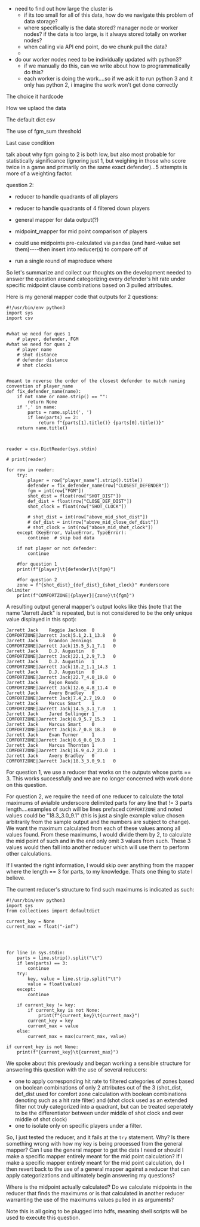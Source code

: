 - need to find out how large the cluster is
    - if its too small for all of this data, how do we navigate this problem of data storage?
    - where specifically is the data stored? manager node or worker nodes? if the data is too large, is it always stored totally on worker nodes?
    - when calling via API end point, do we chunk pull the data? 
    - 
- do our worker nodes need to be individually updated with python3? 
    - if we manually do this, can we write about how to programmatically do this? 
    - each worker is doing the work....so if we ask it to run python 3 and it only has python 2, i imagine the work won't get done correctly


The choice it hardcode

How we uplaod the data

The default dict csv

The use of fgm_sum threshold

Last case condition

talk about why fgm going to 2 is both low, but also most probable for statistically significance (ignoring just 1, but weighing in those who score twice in a game and primarily on the same exact defender)...5 attempts is more of a weighting factor. 



question 2:
- reducer to handle quadrants of all players
- reducer to handle quadrants of 4 filtered down players
- general mapper for data output(?)
- midpoint_mapper for mid point comparison of players

- could use midpoints pre-calculated via pandas (and hard-value set them)----then insert into reducer(s) to compare off of
- run a single round of mapreduce where 





So let's summarize and collect our thoughts on the development needed to answer the question around categorizing every defender's hit rate under specific midpoint clause combinations based on 3 pulled attributes. 



Here is my general mapper code that outputs for 2 questions:
```
#!/usr/bin/env python3
import sys
import csv


#what we need for ques 1
    # player, defender, FGM
#what we need for ques 2
    # player name
    # shot distance
    # defender distance
    # shot clocks


#meant to reverse the order of the closest defender to match naming convention of player_name
def fix_defender_name(name):
    if not name or name.strip() == "":
        return None
    if ',' in name:
        parts = name.split(', ')
        if len(parts) == 2:
            return f"{parts[1].title()} {parts[0].title()}"
    return name.title()



reader = csv.DictReader(sys.stdin)

# print(reader)

for row in reader:
    try:
        player = row["player_name"].strip().title()
        defender = fix_defender_name(row["CLOSEST_DEFENDER"])
        fgm = int(row["FGM"])
        shot_dist = float(row["SHOT_DIST"])
        def_dist = float(row["CLOSE_DEF_DIST"])
        shot_clock = float(row["SHOT_CLOCK"])

        # shot_dist = int(row["above_mid_shot_dist"])
        # def_dist = int(row["above_mid_close_def_dist"])
        # shot_clock = int(row["above_mid_shot_clock"])
    except (KeyError, ValueError, TypeError):
        continue  # skip bad data

    if not player or not defender:
        continue
    
    #for question 1
    print(f"{player}\t{defender}\t{fgm}")

    #for question 2
    zone = f"{shot_dist}_{def_dist}_{shot_clock}" #underscore delimiter
    print(f"COMFORTZONE|{player}|{zone}\t{fgm}")
```

A resulting output general mapper's output looks like this (note that the name "Jarrett Jack" is repeated, but is not considered to be the only unique value displayed in this spot): 
```
Jarrett Jack    Reggie Jackson  0
COMFORTZONE|Jarrett Jack|5.1_2.1_13.8   0
Jarrett Jack    Brandon Jennings        0
COMFORTZONE|Jarrett Jack|15.5_3.1_7.1   0
Jarrett Jack    D.J. Augustin   0
COMFORTZONE|Jarrett Jack|22.1_2.9_7.3   0
Jarrett Jack    D.J. Augustin   1
COMFORTZONE|Jarrett Jack|18.2_1.1_14.3  1
Jarrett Jack    D.J. Augustin   0
COMFORTZONE|Jarrett Jack|22.7_4.0_19.8  0
Jarrett Jack    Rajon Rondo     0
COMFORTZONE|Jarrett Jack|12.6_4.8_11.4  0
Jarrett Jack    Avery Bradley   0
COMFORTZONE|Jarrett Jack|7.4_2.7_19.0   0
Jarrett Jack    Marcus Smart    1
COMFORTZONE|Jarrett Jack|14.5_3.1_7.0   1
Jarrett Jack    Jared Sullinger 1
COMFORTZONE|Jarrett Jack|8.9_5.7_15.3   1
Jarrett Jack    Marcus Smart    0
COMFORTZONE|Jarrett Jack|8.7_0.8_18.3   0
Jarrett Jack    Evan Turner     1
COMFORTZONE|Jarrett Jack|0.6_0.6_19.8   1
Jarrett Jack    Marcus Thornton 1
COMFORTZONE|Jarrett Jack|16.9_4.2_23.0  1
Jarrett Jack    Avery Bradley   0
COMFORTZONE|Jarrett Jack|18.3_3.0_9.1   0
```

For question 1, we use a reducer that works on the outputs whose parts == 3. This works successfully and we are no longer concerned with work done on this question. 

For question 2, we require the need of one reducer to calculate the total maximums of avialble underscore delimited parts for any line that != 3 parts length....examples of such will be lines prefaced `COMFORTZONE` and noted values could be "18.3_3.0_9.1" (this is just a single example value chosen arbitrarily from the sample output and the numbers are subject to change). We want the maximum calculated from each of these values among all values found. From these maximums, I would divide them by 2, to calculate the mid point of such and in the end only omit 3 values from such. These 3 values would then fall into another reducer which will use them to perform other calculations. 

If I wanted the right information, I would skip over anything from the mapper where the length == 3 for parts, to my knowledge. Thats one thing to state I believe. 

The current reducer's structure to find such maximums is indicated as such:
```
#!/usr/bin/env python3
import sys
from collections import defaultdict

current_key = None
current_max = float("-inf")




for line in sys.stdin:
    parts = line.strip().split("\t")
    if len(parts) == 3:
        continue
    try:
        key, value = line.strip.split("\t")
        value = float(value)
    except: 
        continue

    if current_key != key:
        if current_key is not None:
            print(f"{current_key}\t{current_max}")
        current_key = key
        current_max = value
    else:
        current_max = max(current_max, value)

if current_key is not None:
    print(f"{current_key}\t{current_max}")
```

We spoke about this previously and began working a sensible structure for answering this question with the use of several reducers:
- one to apply corresponding hit rate to filtered categories of zones based on boolean combinations of only 2 attributes out of the 3 (shot_dist, def_dist used for comfort zone calculation with boolean combinations denoting such as a hit rate filter) and (shot clock used as an extended filter not truly categorized into a quadrant, but can be treated seperately to be the differentiator between under middle of shot clock and over middle of shot clock)
- one to isolate only on specific players under a filter. 

So, I just tested the reducer, and it fails at the `try` statement. Why? Is there something wrong with how my key is being processed from the general mapper? Can I use the general mapper to get the data I need or should I make a specific mapper entirely meant for the mid point calculation? If I make a specific mapper entirely meant for the mid point calculation, do I then revert back to the use of a general mapper against a reducer that can apply categorizations and ultimately begin answering my questions? 

Where is the midpoint actually calculated? Do we calculate midpoints in the reducer that finds the maximums or is that calculated in another reducer warranting the use of the maximums values pulled in as arguments?

Note this is all going to be plugged into hdfs, meaning shell scripts will be used to execute this question. 